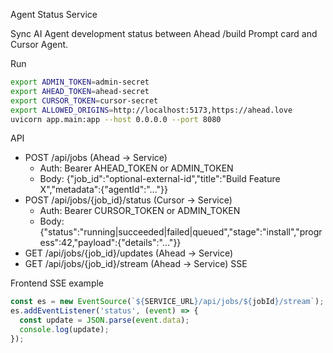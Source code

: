 Agent Status Service

Sync AI Agent development status between Ahead /build Prompt card and Cursor Agent.

Run

```bash
export ADMIN_TOKEN=admin-secret
export AHEAD_TOKEN=ahead-secret
export CURSOR_TOKEN=cursor-secret
export ALLOWED_ORIGINS=http://localhost:5173,https://ahead.love
uvicorn app.main:app --host 0.0.0.0 --port 8080
```

API

- POST /api/jobs (Ahead -> Service)
  - Auth: Bearer AHEAD_TOKEN or ADMIN_TOKEN
  - Body: {"job_id":"optional-external-id","title":"Build Feature X","metadata":{"agentId":"..."}}
- POST /api/jobs/{job_id}/status (Cursor -> Service)
  - Auth: Bearer CURSOR_TOKEN or ADMIN_TOKEN
  - Body: {"status":"running|succeeded|failed|queued","stage":"install","progress":42,"payload":{"details":"..."}}
- GET /api/jobs/{job_id}/updates (Ahead -> Service)
- GET /api/jobs/{job_id}/stream (Ahead -> Service) SSE

Frontend SSE example

```js
const es = new EventSource(`${SERVICE_URL}/api/jobs/${jobId}/stream`);
es.addEventListener('status', (event) => {
  const update = JSON.parse(event.data);
  console.log(update);
});
```

